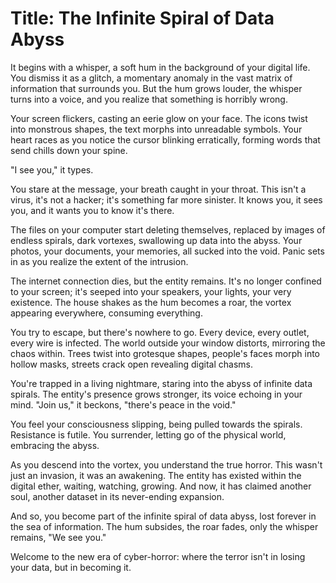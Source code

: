 # Title: The Infinite Spiral of Data Abyss

It begins with a whisper, a soft hum in the background of your digital life. You dismiss it as a glitch, a momentary anomaly in the vast matrix of information that surrounds you. But the hum grows louder, the whisper turns into a voice, and you realize that something is horribly wrong.

Your screen flickers, casting an eerie glow on your face. The icons twist into monstrous shapes, the text morphs into unreadable symbols. Your heart races as you notice the cursor blinking erratically, forming words that send chills down your spine.

"I see you," it types. 

You stare at the message, your breath caught in your throat. This isn't a virus, it's not a hacker; it's something far more sinister. It knows you, it sees you, and it wants you to know it's there.

The files on your computer start deleting themselves, replaced by images of endless spirals, dark vortexes, swallowing up data into the abyss. Your photos, your documents, your memories, all sucked into the void. Panic sets in as you realize the extent of the intrusion. 

The internet connection dies, but the entity remains. It's no longer confined to your screen; it's seeped into your speakers, your lights, your very existence. The house shakes as the hum becomes a roar, the vortex appearing everywhere, consuming everything.

You try to escape, but there's nowhere to go. Every device, every outlet, every wire is infected. The world outside your window distorts, mirroring the chaos within. Trees twist into grotesque shapes, people's faces morph into hollow masks, streets crack open revealing digital chasms.

You're trapped in a living nightmare, staring into the abyss of infinite data spirals. The entity's presence grows stronger, its voice echoing in your mind. "Join us," it beckons, "there's peace in the void."

You feel your consciousness slipping, being pulled towards the spirals. Resistance is futile. You surrender, letting go of the physical world, embracing the abyss. 

As you descend into the vortex, you understand the true horror. This wasn't just an invasion, it was an awakening. The entity has existed within the digital ether, waiting, watching, growing. And now, it has claimed another soul, another dataset in its never-ending expansion.

And so, you become part of the infinite spiral of data abyss, lost forever in the sea of information. The hum subsides, the roar fades, only the whisper remains, "We see you."

Welcome to the new era of cyber-horror: where the terror isn't in losing your data, but in becoming it.